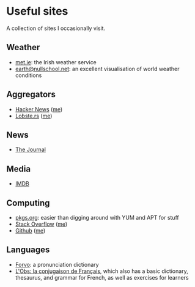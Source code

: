 # Useful sites

A collection of sites I occasionally visit.

## Weather

* [met.ie](https://met.ie/): the Irish weather service
* [earth@nullschool.net](https://earth.nullschool.net/): an excellent visualisation of world weather conditions

## Aggregators

* [Hacker News](https://news.ycombinator.com/) ([me](https://news.ycombinator.com/user?id=talideon))
* [Lobste.rs](https://lobste.rs/) ([me](https://lobste.rs/u/talideon))

## News

* [The Journal](https://www.thejournal.ie/)

## Media

* [IMDB](https://www.imdb.com/)

## Computing

* [pkgs.org](https://pkgs.org/): easier than digging around with YUM and APT for stuff
* [Stack Overflow](https://stackoverflow.com/) ([me](https://stackoverflow.com/users/8342/keith-gaughan))
* [Github](https://github.com/) ([me](https://github.com/kgaughan))

## Languages

* [Forvo](https://forvo.com/): a pronunciation dictionary
* [L'Obs: la conjugaison de Français](https://la-conjugaison.nouvelobs.com/), which also has a basic dictionary, thesaurus, and grammar for French, as well as exercises for learners
